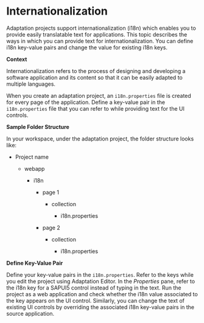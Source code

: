 <!-- loiof6d19722616f47bc8df05b6e858bbd89 -->

# Internationalization

Adaptation projects support internationalization \(i18n\) which enables you to provide easily translatable text for applications. This topic describes the ways in which you can provide text for internationalization. You can define i18n key-value pairs and change the value for existing i18n keys.

**Context**

Internationalization refers to the process of designing and developing a software application and its content so that it can be easily adapted to multiple languages.

When you create an adaptation project, an `i18n.properties` file is created for every page of the application. Define a key-value pair in the `i18n.properties` file that you can refer to while providing text for the UI controls.

**Sample Folder Structure**

In your workspace, under the adaptation project, the folder structure looks like:

-   Project name

    -   webapp

        -   i18n

            -   page 1

                -   collection

                    -   i18n.properties



            -   page 2

                -   collection

                    -   i18n.properties







**Define Key-Value Pair**

Define your key-value pairs in the `i18n.properties`. Refer to the keys while you edit the project using Adaptation Editor. In the *Properties* pane, refer to the i18n key for a SAPUI5 control instead of typing in the text. Run the project as a web application and check whether the i18n value associated to the key appears on the UI control. Similarly, you can change the text of existing UI controls by overriding the associated i18n key-value pairs in the source application.

